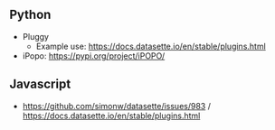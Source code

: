 ## Python

- Pluggy
	- Example use: https://docs.datasette.io/en/stable/plugins.html
- iPopo: https://pypi.org/project/iPOPO/

## Javascript

- https://github.com/simonw/datasette/issues/983 / https://docs.datasette.io/en/stable/plugins.html